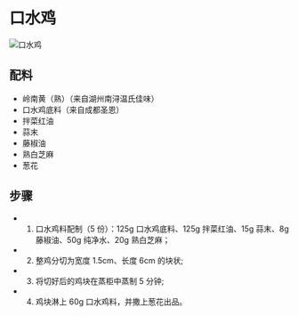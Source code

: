 # 口水鸡

![口水鸡](../images/口水鸡.png)


## 配料
- 岭南黄（熟）（来自湖州南浔温氏佳味）
- 口水鸡底料（来自成都圣恩）
- 拌菜红油
- 蒜末
- 藤椒油
- 熟白芝麻
- 葱花

## 步骤
- 1. 口水鸡料配制（5 份）：125g 口水鸡底料、125g 拌菜红油、15g 蒜末、8g 藤椒油、50g 纯净水、20g 熟白芝麻；
- 2. 整鸡分切为宽度 1.5cm、长度 6cm 的块状;
- 3. 将切好后的鸡块在蒸柜中蒸制 5 分钟;
- 4. 鸡块淋上 60g 口水鸡料，并撒上葱花出品。

